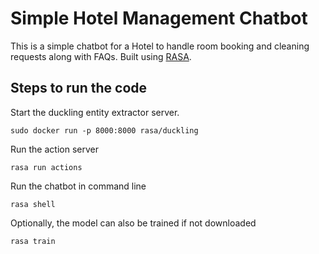 # Simple Hotel Management Chatbot 

This is a simple chatbot for a Hotel to handle room booking and cleaning requests along with FAQs. Built using [RASA](https://rasa.com).

## Steps to run the code

Start the duckling entity extractor server.
```
sudo docker run -p 8000:8000 rasa/duckling
```

Run the action server
```
rasa run actions
```

Run the chatbot in command line
```
rasa shell
```

Optionally, the model can also be trained if not downloaded
```
rasa train
```
